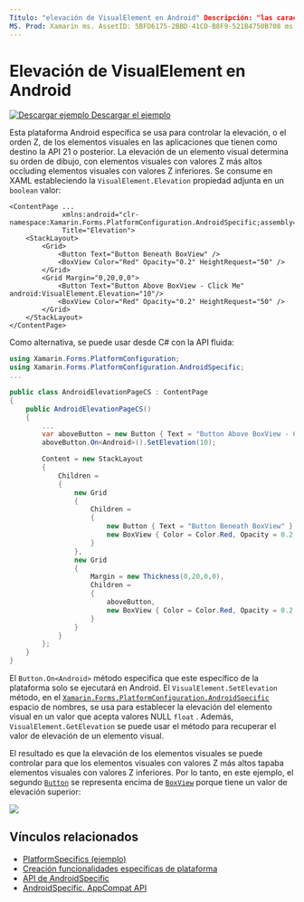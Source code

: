 ```yaml
---
Título: "elevación de VisualElement en Android" Descripción: "las características específicas de la plataforma permiten consumir funcionalidad que solo está disponible en una plataforma específica, sin necesidad de implementar representadores o efectos personalizados. En este artículo se explica cómo consumir el específico de la plataforma Android que controla la elevación de VisualElements en las aplicaciones que tienen como destino la API 21 o posterior. "
MS. Prod: Xamarin ms. AssetID: 5BFD6175-2BBD-41CD-B8F9-521B4750B708 ms. Technology: Xamarin-Forms Author: davidbritch ms. Author: dabritch ms. Date: 07/10/2018 no-LOC: [ Xamarin.Forms , Xamarin.Essentials ]
---
```


# <a name="visualelement-elevation-on-android"></a>Elevación de VisualElement en Android

[![Descargar ejemplo](~/media/shared/download.png) Descargar el ejemplo](https://docs.microsoft.com/samples/xamarin/xamarin-forms-samples/userinterface-platformspecifics)

Esta plataforma Android específica se usa para controlar la elevación, o el orden Z, de los elementos visuales en las aplicaciones que tienen como destino la API 21 o posterior. La elevación de un elemento visual determina su orden de dibujo, con elementos visuales con valores Z más altos occluding elementos visuales con valores Z inferiores. Se consume en XAML estableciendo la `VisualElement.Elevation` propiedad adjunta en un `boolean` valor:

```xaml
<ContentPage ...
             xmlns:android="clr-namespace:Xamarin.Forms.PlatformConfiguration.AndroidSpecific;assembly=Xamarin.Forms.Core"
             Title="Elevation">
    <StackLayout>
        <Grid>
            <Button Text="Button Beneath BoxView" />
            <BoxView Color="Red" Opacity="0.2" HeightRequest="50" />
        </Grid>        
        <Grid Margin="0,20,0,0">
            <Button Text="Button Above BoxView - Click Me" android:VisualElement.Elevation="10"/>
            <BoxView Color="Red" Opacity="0.2" HeightRequest="50" />
        </Grid>
    </StackLayout>
</ContentPage>
```

Como alternativa, se puede usar desde C# con la API fluida:

```csharp
using Xamarin.Forms.PlatformConfiguration;
using Xamarin.Forms.PlatformConfiguration.AndroidSpecific;
...

public class AndroidElevationPageCS : ContentPage
{
    public AndroidElevationPageCS()
    {
        ...
        var aboveButton = new Button { Text = "Button Above BoxView - Click Me" };
        aboveButton.On<Android>().SetElevation(10);

        Content = new StackLayout
        {
            Children =
            {
                new Grid
                {
                    Children =
                    {
                        new Button { Text = "Button Beneath BoxView" },
                        new BoxView { Color = Color.Red, Opacity = 0.2, HeightRequest = 50 }
                    }
                },
                new Grid
                {
                    Margin = new Thickness(0,20,0,0),
                    Children =
                    {
                        aboveButton,
                        new BoxView { Color = Color.Red, Opacity = 0.2, HeightRequest = 50 }
                    }
                }
            }
        };
    }
}
```

El `Button.On<Android>` método especifica que este específico de la plataforma solo se ejecutará en Android. El `VisualElement.SetElevation` método, en el [`Xamarin.Forms.PlatformConfiguration.AndroidSpecific`](xref:Xamarin.Forms.PlatformConfiguration.AndroidSpecific) espacio de nombres, se usa para establecer la elevación del elemento visual en un valor que acepta valores NULL `float` . Además, `VisualElement.GetElevation` se puede usar el método para recuperar el valor de elevación de un elemento visual.

El resultado es que la elevación de los elementos visuales se puede controlar para que los elementos visuales con valores Z más altos tapaba elementos visuales con valores Z inferiores. Por lo tanto, en este ejemplo, el segundo [`Button`](xref:Xamarin.Forms.Button) se representa encima de [`BoxView`](xref:Xamarin.Forms.BoxView) porque tiene un valor de elevación superior:

![](visualelement-elevation-images/elevation.png)

## <a name="related-links"></a>Vínculos relacionados

- [PlatformSpecifics (ejemplo)](https://docs.microsoft.com/samples/xamarin/xamarin-forms-samples/userinterface-platformspecifics)
- [Creación funcionalidades específicas de plataforma](~/xamarin-forms/platform/platform-specifics/index.md#creating-platform-specifics)
- [API de AndroidSpecific](xref:Xamarin.Forms.PlatformConfiguration.AndroidSpecific)
- [AndroidSpecific. AppCompat API](xref:Xamarin.Forms.PlatformConfiguration.AndroidSpecific.AppCompat)
